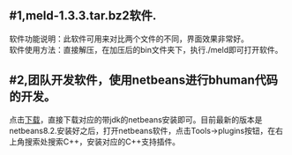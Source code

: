 #1,meld-1.3.3.tar.bz2软件.
----
软件功能说明：此软件可用来对比两个文件的不同，界面效果非常好。<br>
软件使用方法：直接解压，在加压后的bin文件夹下，执行./meld即可打开软件。<br>

#2,团队开发软件，使用netbeans进行bhuman代码的开发。
----
点击[下载](http://www.oracle.com/technetwork/java/javase/downloads/jdk-netbeans-jsp-142931.html)，直接下载对应的带jdk的netbeans安装即可。目前最新的版本是netbeans8.2.安装好之后，打开netbeans软件，点击Tools->plugins按钮，在右上角搜索处搜索C++，安装对应的C++支持插件。

